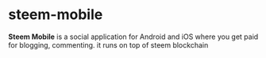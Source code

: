 # steem-mobile
<b>Steem Mobile</b> is a social application for Android and iOS where you get paid for blogging, commenting. it runs on top of steem blockchain
